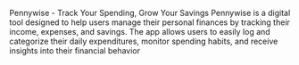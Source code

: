 Pennywise - Track Your Spending, Grow Your Savings
Pennywise is a digital tool designed to help users manage their personal finances by tracking their income, expenses, and savings. The app allows users to easily log and categorize their daily expenditures, monitor spending habits, and receive insights into their financial behavior
